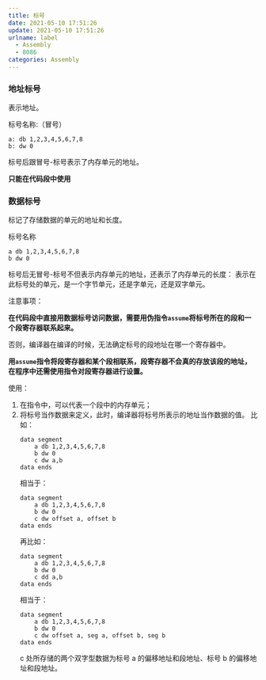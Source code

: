 ```yaml
---
title: 标号
date: 2021-05-10 17:51:26
update: 2021-05-10 17:51:26
urlname: label
  - Assembly
  - 8086
categories: Assembly
---
```


### 地址标号

表示地址。

标号名称:（冒号）

```Assembly
a: db 1,2,3,4,5,6,7,8
b: dw 0
```

标号后跟冒号-标号表示了内存单元的地址。

**只能在代码段中使用**

<!-- more -->

### 数据标号

标记了存储数据的单元的地址和长度。

标号名称

```Assembly
a db 1,2,3,4,5,6,7,8
b dw 0
```

标号后无冒号-标号不但表示内存单元的地址，还表示了内存单元的长度：
表示在此标号处的单元，是一个字节单元，还是字单元，还是双字单元。

注意事项：

**在代码段中直接用数据标号访问数据，需要用伪指令`assume`将标号所在的段和一个段寄存器联系起来。**

否则，编译器在编译的时候，无法确定标号的段地址在哪一个寄存器中。

**用`assume`指令将段寄存器和某个段相联系，段寄存器不会真的存放该段的地址，在程序中还需使用指令对段寄存器进行设置。**

使用：

1. 在指令中，可以代表一个段中的内存单元；
2. 将标号当作数据来定义，此时，编译器将标号所表示的地址当作数据的值。
   比如：
   ```Assembly
   data segment
       a db 1,2,3,4,5,6,7,8
       b dw 0
       c dw a,b
   data ends
   ```
   相当于：
   ```Assembly
   data segment
       a db 1,2,3,4,5,6,7,8
       b dw 0
       c dw offset a, offset b
   data ends
   ```
   再比如：
   ```Assembly
   data segment
       a db 1,2,3,4,5,6,7,8
       b dw 0
       c dd a,b
   data ends
   ```
   相当于：
   ```Assembly
   data segment
       a db 1,2,3,4,5,6,7,8
       b dw 0
       c dw offset a, seg a, offset b, seg b
   data ends
   ```
   c 处所存储的两个双字型数据为标号 a 的偏移地址和段地址、标号 b 的偏移地址和段地址。
